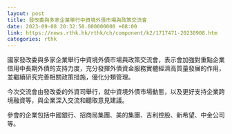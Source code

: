 ```yaml
---
layout: post
title: 發改委與多家企業舉行中資境外債市場與政策交流會
date: 2023-09-08 20:32:50.000000000 +08:00
link: https://news.rthk.hk/rthk/ch/component/k2/1717471-20230908.htm
categories: rthk
---
```


國家發改委與多家企業舉行中資境外債市場與政策交流會，表示會加強對重點企業借用中長期外債的支持力度，充分發揮外債資金服務實體經濟高質量發展的作用，並繼續研究完善相關政策措施，優化分類管理。

今次交流會由發改委的外資司舉行，就中資境外債市場動態，以及更好支持企業跨境融資等，與企業深入交流和聽取意見建議。

參會的企業包括中國銀行、招商局集團、美的集團、吉利控股、新希望、中金公司等。
